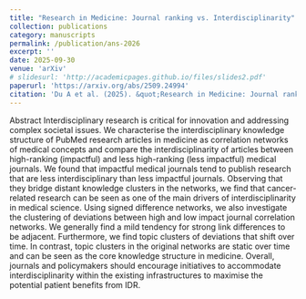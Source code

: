 ```yaml
---
title: "Research in Medicine: Journal ranking vs. Interdisciplinarity"
collection: publications
category: manuscripts
permalink: /publication/ans-2026
excerpt: ''
date: 2025-09-30
venue: 'arXiv'
# slidesurl: 'http://academicpages.github.io/files/slides2.pdf'
paperurl: 'https://arxiv.org/abs/2509.24994'
citation: 'Du A et al. (2025). &quot;Research in Medicine: Journal ranking vs. Interdisciplinarity.&quot; <i>arXiv preprint</i>'
---
```


Abstract
Interdisciplinary research is critical for innovation and addressing complex societal issues. We characterise the interdisciplinary knowledge structure of PubMed research articles in medicine as correlation networks of medical concepts and compare the interdisciplinarity of articles between high-ranking (impactful) and less high-ranking (less impactful) medical journals. We found that impactful medical journals tend to publish research that are less interdisciplinary than less impactful journals. Observing that they bridge distant knowledge clusters in the networks, we find that cancer-related research can be seen as one of the main drivers of interdisciplinarity in medical science. Using signed difference networks, we also investigate the clustering of deviations between high and low impact journal correlation networks. We generally find a mild tendency for strong link differences to be adjacent. Furthermore, we find topic clusters of deviations that shift over time. In contrast, topic clusters in the original networks are static over time and can be seen as the core knowledge structure in medicine. Overall, journals and policymakers should encourage initiatives to accommodate interdisciplinarity within the existing infrastructures to maximise the potential patient benefits from IDR.